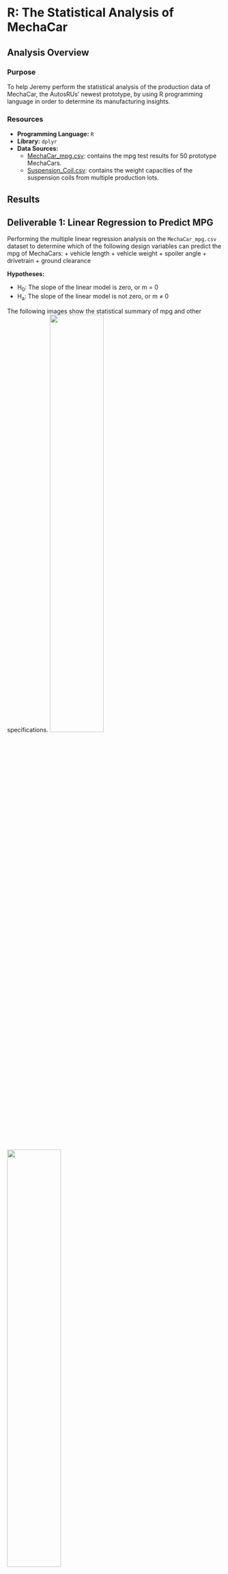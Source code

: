 # R: The Statistical Analysis of MechaCar
## Analysis Overview
### Purpose

To help Jeremy perform the statistical analysis of the production data of MechaCar, the AutosRUs’ newest prototype, by using R programming language in order to determine its manufacturing insights.

### Resources
+ **Programming Language:** `R`
+ **Library:** `dplyr`
+ **Data Sources:** 
	+ [MechaCar_mpg.csv](https://github.com/asama-w/MechaCar_Statistical_Analysis/blob/main/Resources/MechaCar_mpg.csv): contains the mpg test results for 50 prototype MechaCars.
	+ [Suspension_Coil.csv](https://github.com/asama-w/MechaCar_Statistical_Analysis/blob/main/Resources/Suspension_Coil.csv): contains the weight capacities of the suspension coils from multiple production lots.
	

## Results 
## Deliverable 1: Linear Regression to Predict MPG

Performing the multiple linear regression analysis on the `MechaCar_mpg.csv` dataset to determine which of the following design variables can predict the mpg of MechaCars:
	+ vehicle length
	+ vehicle weight
	+ spoiler angle
	+ drivetrain
	+ ground clearance

**Hypotheses:**
+ H<sub>0</sub>: The slope of the linear model is zero, or m = 0
+ H<sub>a</sub>: The slope of the linear model is not zero, or m ≠ 0

The following images show the statistical summary of mpg and other specifications.
<img src= to-be-put-link width="50%" height="50%">
<img src= to-be-put-link width="50%" height="50%">

- Which variables/coefficients provided a non-random amount of variance to the mpg values in the dataset?
+ The vehicle length and the ground clearance of MechaCar, which has a `Pr(>|t|)` value of 2.60e-12 and 5.215-08, respectively, provides a non-random amount of variance to the mpg value, meaning that they have a significant influence on the miles per gallon values or the car's fuel efficiency.

- Is the slope of the linear model considered to be zero? Why or why not?
+ The p-value of this multiple linear regression model is 5.35e-11, which is much smaller than 0.05, this implies that there is enough evidence to reject the null hypothesis, in other words, the slope of this linear model is not zero, or that there is a significant linear relationship between mpg and other MechaCar's specifications.

- Does this linear model predict mpg of MechaCar prototypes effectively? Why or why not?
+ From the r-squared value, which is 0.7149, meaning that approximately 71% of the variablilty of mpg is explained using this linear model. Hence, it can be said that this linear model can predict the MechaCar's mpg effectively.


# Deliverable 2: Summary Statistics on Suspension Coils

## Summary Statistics on Suspension Coils's PSI
Determine the summary statistics (mean, median, variance, and standard deviation) of suspension coil’s PSI to see the consistency of the manufacturing process across 3 manufacturing lots.

The following images show the PSI's summary statistics of all manufacturing lot and each manufacturing lot.

### PSI across all manufacturing lots
<img src= to-be-put-link width="50%" height="50%">


### PSI for each manufacturing lots (Lot 1, 2, and 3)

#### Lot 1
<img src= to-be-put-link width="50%" height="50%">

#### Lot 2
<img src= to-be-put-link width="50%" height="50%">

#### Lot 3
<img src= to-be-put-link width="50%" height="50%">


- The design specifications for the MechaCar suspension coils dictate that the variance of the suspension coils must not exceed 100 pounds per square inch. Does the current manufacturing data meet this design specification for all manufacturing lots in total and each lot individually? Why or why not?

+ When looking at the statistics of the overall manufacturing lots, the PSI variance for the total manufacturing lots is 62.29 psi, less than 100 psi limit, indicating that the total manufacturing lots meets the design specification.

+ When breaking down to each of the manufacturing lot, lot 1 and lot 2 still meets the design specification as their variances are 0.98 and 7.47, respectively, which are lower than 100 psi. However, the variance of the manufacturing lot 3 is as high as 170.29 psi, considerably higher than 100 psi, meaning that lot 3 are out of spec. 


# Deliverable 3: T-Tests on Suspension Coils

## T-Tests on Suspension Coils

Performing T-Tests to determine whether there is a statistical difference between the population mean of 1,500 pounds per square inch and the PSI across all lots and of each lot.

Hypotheses:
+ H<sub>0</sub>: There is no statistical difference between the observed manufacturing lot PSI and its presumed population mean.
+ H<sub>a</sub>:  There is a statistical difference between the observed manufacturing lot PSI and its presumed population mean.

The following images show the t-test statistical values of all lots and between individual lot.

### T-test for PSI across all manufacturing lots
<img src= to-be-put-link width="50%" height="50%">

### T-test for PSI across each manufacturing lots (Lot 1, 2, and 3)

#### Lot 1
<img src= to-be-put-link width="50%" height="50%">

#### Lot 2
<img src= to-be-put-link width="50%" height="50%">

#### Lot 3
<img src= to-be-put-link width="50%" height="50%">


|Data lot|p-value|Note|
|-----|:-----:||
|All manufacturing lots|0.06028|not statistically significant|
|Manufacturing lot 1|1|not statistically significant|
|Manufacturing lot 2|0.6072|not statistically significant|
|**Manufacturing lot 3**|**0.04168**|**statistically significant**|

Assuming our significance level is 0.05 percent (p=0.05).
The p-value of total manufacturing lots, the manufacturing lot 1 and the manufacturing lot 2 are 0.06, 1, and 0.61, respectively, which are larger than 0.05, meaning that there is not enough evidence to reject the null hypothesis, in shorts, the means of total lots, lot 1, lot 2 and the population mean are statistically similar.

For the manufacturing lot 3 which has a p-value of 0.04, lower than the significance p-value level of 0.05, indicating that the null hypothesis is rejected or that the PSI of lot 3 are statistically different from the population mean.

The t-tests analysis correlates with the statistical summary (mean, median, variance, sd) in deliverable 2, indicating that there is a dispersion of the PSI spec values of MechaCar in the production lot 3, which implies that the manufacturing process is not as consistent in lot 3 as in the first two lots.


# Deliverable 4

## Study Design: MechaCar vs Competition

To see the performance of MechaCar in comparison to the competitors's models with the consumer's interest in mind, the company could perform a statistical analysis by the following designs.

### Metrics:
The top considerations that come in mind when buying a car are cost, safety and its speed (power). By comparing the statistics of the following metrics of MechaCar and other manufacturer's vehicles, AutosRUs can determine the stand of the MechaCar model in the industry:
+ vehicle's price
+ maintenance cost
+ horse power
+ safety rating


### Hypotheses:
1. One statistical analysis could be performed to determine the relationship between the car performance (horse power, safety rating) vs price, of MechaCar and other vehicles in the market, in order to see whether MechaCar is reasonably-priced, under-priced, or over-priced when compare with other brands.
The hypotheses of this analysis would be as follows: 
+ Null Hypothesis, H<sub>0</sub>: There is no linear relationship of vehicle's price and its performances, the price is not based on the performance factors of vehicle.
+ Alternative Hypothesis, H<sub>a</sub>: There is a linear relationship of vehicle's price and its performances, the price is based on the performance factors of vehicle.

2. Another statistical analysis could be the summary statistics (mean, median, variance, sd) of the safety ratings and the maintenance cost of MechaCar and its competitors over the past few years.
+ Null Hypothesis, H<sub>0</sub>: There is no statistical difference between the performance mean of MechaCar and the similar model of other brands.
+ Alternative Hypothesis, H<sub>a</sub>: There is a statistical difference between the performance mean of MechaCar and the similar model of other brands.


### Statistical Test:
**The multiple linear regression** analysis will be used to test the price vs performance hypotheses, since it can shows the relationships between multiple independent variables (horse power, safety rating) and the dependent variable (price).

**Summary Statistic and T-tests** analysis will be used to compare the mean of MechaCar's and other competitor's vehicles maintenance cost and performances.

### Required data
+ Performance data of MechaCar's and its competitors' vehicles.
+ Selling and maintenance price data of MechaCar's and its competitors' vehicles.
